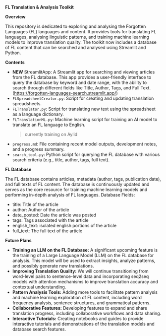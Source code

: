 **FL Translation & Analysis Toolkit**

**Overview**

This repository is dedicated to exploring and analysing the Forgotten Languages (FL) languages and content. It provides tools for translating FL languages, analysing linguistic patterns, and training machine learning models to improve translation quality. The toolkit now includes a database of FL content that can be searched and analysed using Streamlit and Python.
  
**Contents**

- **NEW** StreamlitApp: A Streamlit app for searching and viewing articles from the FL database. This app provides a user-friendly interface to query the database by keyword and date range, with the ability to search through different fields like Title, Author, Tags, and Full Text. (https://forgotten-languages-search.streamlit.app/)
- `FLSpreadsheetCreator.py`: Script for creating and updating translation spreadsheets.
- `FLTranslator.py`: Script for translating new text using the spreadsheet as a language dictionary.
- `FLTranslationML.py`: Machine learning script for training an AI model to translate an FL language to English.
  > currently training on Aylid
- `progress.md`: File containing recent model outputs, development notes, and a progress summary.
- `search_tool.py`: Python script for querying the FL database with various search criteria (e.g., title, author, tags, full text).

**FL Database** 

The FL database contains articles, metadata (author, tags, publication date), and full texts of FL content. The database is continuously updated and serves as the core resource for training machine learning models and performing in-depth analysis of FL languages.
Database Fields:
- title: Title of the article
- author: Author of the article
- date_posted: Date the article was posted
- tags: Tags associated with the article
- english_text: isolated english portions of the article
- full_text: The full text of the article
  
**Future Plans**

- **Training an LLM on the FL Database:** A significant upcoming feature is the training of a Large Language Model (LLM) on the FL database for analysis. This model will be used to extract insights, analyze patterns, and possibly generate new translations.
- **Improving Translation Quality:** We will continue transitioning from word-level pairs to sentence-level data and incorporating seq2seq models with attention mechanisms to improve translation accuracy and contextual understanding.
- **Pattern Analysis Tools:** Adding more tools to facilitate pattern analysis and machine learning exploration of FL content, including word frequency analysis, sentence structures, and grammatical patterns.
- **Collaborative Features:** Developing features to expand and share translation progress, including collaborative workflows and data sharing.
- **Interactive Tutorials:** Creating notebooks and guides to provide interactive tutorials and demonstrations of the translation models and database search features.

